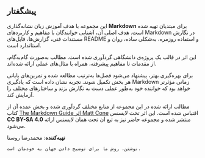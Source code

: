 ## پیشگفتار

این مجموعه با هدف آموزش زبان نشانه‌گذاری **Markdown** برای مبتدیان تهیه شده است. هدف اصلی آن، آشنایی خوانندگان با مفاهیم و کاربردهای Markdown در نگارش مستندات فنی، گزارش‌ها، فایل‌های README و استفاده روزمره، به‌شکلی ساده، روان و استاندارد است.

این اثر در قالب یک پروژه‌ی دانشگاهی گردآوری شده است. مطالب به‌صورت گام‌به‌گام، از مقدمات تا مفاهیم پیشرفته، همراه با مثال‌های عملی ارائه شده‌اند.

برای بهره‌گیری بهتر، پیشنهاد می‌شود فصل‌ها به‌ترتیب مطالعه شده و تمرین‌های پایانی هر بخش تکمیل شوند. تجربه نشان داده است که یادگیری Markdown زمانی مؤثرتر خواهد بود که خواننده خود به‌طور عملی دست به نگارش بزند و ساختارهای مختلف را آزمایش کند.

مطالب ارائه شده در این مجموعه از منابع مختلف گردآوری شده و بخش عمده آن از کتاب [The Markdown Guide اثر Matt Cone](https://www.markdownguide.org/) اقتباس شده است. این اثر تحت لایسنس **CC BY-SA 4.0** منتشر شده و مجموعه حاضر نیز به تبع آن تحت همان لایسنس ارائه می‌شود.

**تهیه‌کننده**: محمدرضا روستا

```admonish quote title="نقل قول"
نوشتن، روش ما برای توضیح دادن جهان به خودمان است.
```
